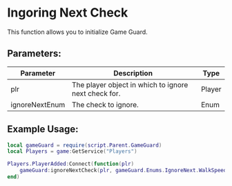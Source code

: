 # Ingoring Next Check
This function allows you to initialize Game Guard.

## Parameters:

| Parameter      | Description                                          | Type   |
| -------------- | ---------------------------------------------------- | ------ |
| plr            | The player object in which to ignore next check for. | Player |
| ignoreNextEnum | The check to ignore.                                 | Enum   |

## Example Usage:

```lua
local gameGuard = require(script.Parent.GameGuard)
local Players = game:GetService("Players")

Players.PlayerAdded:Connect(function(plr)
    gameGuard:ignoreNextCheck(plr, gameGuard.Enums.IgnoreNext.WalkSpeed)
end)
```
